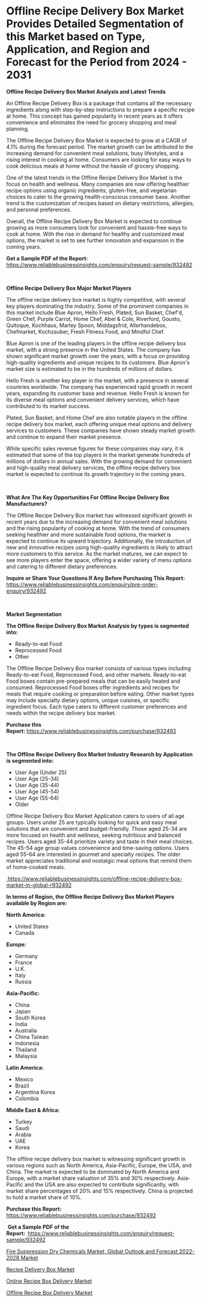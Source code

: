 <p><h1>Offline Recipe Delivery Box Market Provides Detailed Segmentation of this Market based on Type, Application, and Region and Forecast for the Period from 2024 - 2031</h1></p><p><strong>Offline Recipe Delivery Box Market Analysis and Latest Trends</strong></p>
<p><p>An Offline Recipe Delivery Box is a package that contains all the necessary ingredients along with step-by-step instructions to prepare a specific recipe at home. This concept has gained popularity in recent years as it offers convenience and eliminates the need for grocery shopping and meal planning.</p><p>The Offline Recipe Delivery Box Market is expected to grow at a CAGR of 4.1% during the forecast period. The market growth can be attributed to the increasing demand for convenient meal solutions, busy lifestyles, and a rising interest in cooking at home. Consumers are looking for easy ways to cook delicious meals at home without the hassle of grocery shopping.</p><p>One of the latest trends in the Offline Recipe Delivery Box Market is the focus on health and wellness. Many companies are now offering healthier recipe options using organic ingredients, gluten-free, and vegetarian choices to cater to the growing health-conscious consumer base. Another trend is the customization of recipes based on dietary restrictions, allergies, and personal preferences.</p><p>Overall, the Offline Recipe Delivery Box Market is expected to continue growing as more consumers look for convenient and hassle-free ways to cook at home. With the rise in demand for healthy and customized meal options, the market is set to see further innovation and expansion in the coming years.</p></p>
<p><strong>Get a Sample PDF of the Report:&nbsp;</strong> <a href="https://www.reliablebusinessinsights.com/enquiry/request-sample/932492">https://www.reliablebusinessinsights.com/enquiry/request-sample/932492</a></p>
<p>&nbsp;</p>
<p><strong>Offline Recipe Delivery Box Major Market Players</strong></p>
<p><p>The offline recipe delivery box market is highly competitive, with several key players dominating the industry. Some of the prominent companies in this market include Blue Apron, Hello Fresh, Plated, Sun Basket, Chef'd, Green Chef, Purple Carrot, Home Chef, Abel & Cole, Riverford, Gousto, Quitoque, Kochhaus, Marley Spoon, Middagsfrid, Allerhandebox, Chefmarket, Kochzauber, Fresh Fitness Food, and Mindful Chef.</p><p>Blue Apron is one of the leading players in the offline recipe delivery box market, with a strong presence in the United States. The company has shown significant market growth over the years, with a focus on providing high-quality ingredients and unique recipes to its customers. Blue Apron's market size is estimated to be in the hundreds of millions of dollars.</p><p>Hello Fresh is another key player in the market, with a presence in several countries worldwide. The company has experienced rapid growth in recent years, expanding its customer base and revenue. Hello Fresh is known for its diverse meal options and convenient delivery services, which have contributed to its market success.</p><p>Plated, Sun Basket, and Home Chef are also notable players in the offline recipe delivery box market, each offering unique meal options and delivery services to customers. These companies have shown steady market growth and continue to expand their market presence.</p><p>While specific sales revenue figures for these companies may vary, it is estimated that some of the top players in the market generate hundreds of millions of dollars in annual sales. With the growing demand for convenient and high-quality meal delivery services, the offline recipe delivery box market is expected to continue its growth trajectory in the coming years.</p></p>
<p>&nbsp;</p>
<p><strong>What Are The Key Opportunities For Offline Recipe Delivery Box Manufacturers?</strong></p>
<p><p>The Offline Recipe Delivery Box market has witnessed significant growth in recent years due to the increasing demand for convenient meal solutions and the rising popularity of cooking at home. With the trend of consumers seeking healthier and more sustainable food options, the market is expected to continue its upward trajectory. Additionally, the introduction of new and innovative recipes using high-quality ingredients is likely to attract more customers to this service. As the market matures, we can expect to see more players enter the space, offering a wider variety of menu options and catering to different dietary preferences.</p></p>
<p><strong>Inquire or Share Your Questions If Any Before Purchasing This Report:</strong> <a href="https://www.reliablebusinessinsights.com/enquiry/pre-order-enquiry/932492">https://www.reliablebusinessinsights.com/enquiry/pre-order-enquiry/932492</a></p>
<p>&nbsp;</p>
<p><strong>Market Segmentation</strong></p>
<p><strong>The Offline Recipe Delivery Box Market Analysis by types is segmented into:</strong></p>
<p><ul><li>Ready-to-eat Food</li><li>Reprocessed Food</li><li>Other</li></ul></p>
<p><p>The Offline Recipe Delivery Box market consists of various types including Ready-to-eat Food, Reprocessed Food, and other markets. Ready-to-eat Food boxes contain pre-prepared meals that can be easily heated and consumed. Reprocessed Food boxes offer ingredients and recipes for meals that require cooking or preparation before eating. Other market types may include specialty dietary options, unique cuisines, or specific ingredient focus. Each type caters to different customer preferences and needs within the recipe delivery box market.</p></p>
<p><strong>Purchase this Report:&nbsp;</strong><a href="https://www.reliablebusinessinsights.com/purchase/932492">https://www.reliablebusinessinsights.com/purchase/932492</a></p>
<p>&nbsp;</p>
<p><strong>The Offline Recipe Delivery Box Market Industry Research by Application is segmented into:</strong></p>
<p><ul><li>User Age (Under 25)</li><li>User Age (25-34)</li><li>User Age (35-44)</li><li>User Age (45-54)</li><li>User Age (55-64)</li><li>Older</li></ul></p>
<p><p>Offline Recipe Delivery Box Market Application caters to users of all age groups. Users under 25 are typically looking for quick and easy meal solutions that are convenient and budget-friendly. Those aged 25-34 are more focused on health and wellness, seeking nutritious and balanced recipes. Users aged 35-44 prioritize variety and taste in their meal choices. The 45-54 age group values convenience and time-saving options. Users aged 55-64 are interested in gourmet and specialty recipes. The older market appreciates traditional and nostalgic meal options that remind them of home-cooked meals.</p></p>
<p><a href="https://www.reliablebusinessinsights.com/offline-recipe-delivery-box-market-in-global-r932492">&nbsp;https://www.reliablebusinessinsights.com/offline-recipe-delivery-box-market-in-global-r932492</a></p>
<p><strong>In terms of Region, the Offline Recipe Delivery Box Market Players available by Region are:</strong></p>
<p>
    <p> <strong> North America: </strong>
        <ul>
            <li>United States</li>
            <li>Canada</li>
        </ul>
        </p> 
    <p> <strong> Europe: </strong>
        <ul>
            <li>Germany</li>
            <li>France</li>
            <li>U.K.</li>
            <li>Italy</li>
            <li>Russia</li>
        </ul>
        </p> 
    <p> <strong> Asia-Pacific: </strong>
        <ul>
            <li>China</li>
            <li>Japan</li>
            <li>South Korea</li>
            <li>India</li>
            <li>Australia</li>
            <li>China Taiwan</li>
            <li>Indonesia</li>
            <li>Thailand</li>
            <li>Malaysia</li>
        </ul>
        </p> 
    <p> <strong> Latin America: </strong>
        <ul>
            <li>Mexico</li>
            <li>Brazil</li>
            <li>Argentina Korea</li>
            <li>Colombia</li>
        </ul>
        </p> 
    <p> <strong> Middle East & Africa: </strong>
        <ul>
            <li>Turkey</li>
            <li>Saudi</li>
            <li>Arabia</li>
            <li>UAE</li>
            <li>Korea</li>
        </ul>
    </p>
    </p>
<p><p>The offline recipe delivery box market is witnessing significant growth in various regions such as North America, Asia-Pacific, Europe, the USA, and China. The market is expected to be dominated by North America and Europe, with a market share valuation of 35% and 30% respectively. Asia-Pacific and the USA are also expected to contribute significantly, with market share percentages of 20% and 15% respectively. China is projected to hold a market share of 10%.</p></p>
<p><strong>Purchase this Report: </strong><a href="https://www.reliablebusinessinsights.com/purchase/932492">https://www.reliablebusinessinsights.com/purchase/932492</a></p>
<p>&nbsp;<strong>Get a Sample PDF of the Report:&nbsp;&nbsp;</strong><a href="https://www.reliablebusinessinsights.com/enquiry/request-sample/932492">https://www.reliablebusinessinsights.com/enquiry/request-sample/932492</a></p>
<p><strong></strong></p>
<p><p><a href="https://issuu.com/reportprime-2/docs/fire-suppression-dry-chemicals-mark_119347bdde1474">Fire Suppression Dry Chemicals Market, Global Outlook and Forecast 2022-2028 Market</a></p><p><a href="https://github.com/dlwlxxqs71/Market-Research-Report-List-1/blob/main/recipe-delivery-box-market.md">Recipe Delivery Box Market</a></p><p><a href="https://github.com/juniordelafrance/Market-Research-Report-List-4/blob/main/online-recipe-box-delivery-market.md">Online Recipe Box Delivery Market</a></p><p><a href="https://github.com/kaiserrayhan25/Market-Research-Report-List-2/blob/main/offline-recipe-box-delivery-market.md">Offline Recipe Box Delivery Market</a></p></p>
